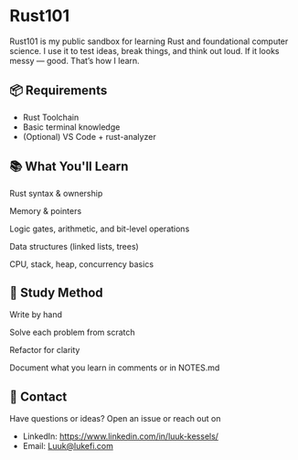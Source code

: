 # Rust101

Rust101 is my public sandbox for learning Rust and foundational computer science.
I use it to test ideas, break things, and think out loud.
If it looks messy — good. That’s how I learn.

## 📦 Requirements

- Rust Toolchain
- Basic terminal knowledge
- (Optional) VS Code + rust-analyzer

## 📚 What You'll Learn

Rust syntax & ownership

Memory & pointers

Logic gates, arithmetic, and bit-level operations

Data structures (linked lists, trees)

CPU, stack, heap, concurrency basics

## 🧠 Study Method

Write by hand

Solve each problem from scratch

Refactor for clarity

Document what you learn in comments or in NOTES.md

## 🤝 Contact

Have questions or ideas? Open an issue or reach out on

- LinkedIn: https://www.linkedin.com/in/luuk-kessels/
- Email: Luuk@lukefi.com
